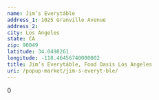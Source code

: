 ```yaml
---
name: Jim’s Everytáble
address_1: 1025 Granville Avenue
address_2: 
city: Los Angeles
state: CA
zip: 90049
latitude: 34.0498261
longitude: -118.46456740000002
title: Jim’s Everytáble, Food Oasis Los Angeles
uri: /popup-market/jim-s-everyt-ble/
---
```

0
